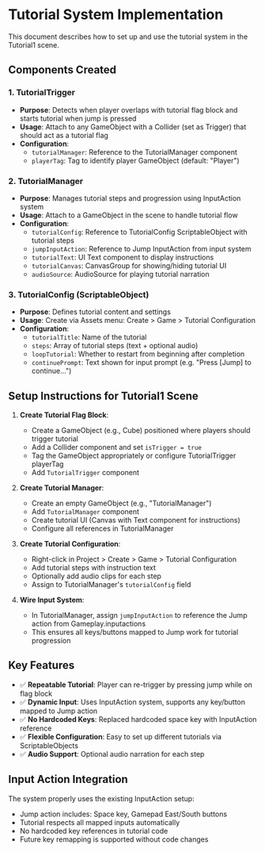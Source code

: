 # Tutorial System Implementation

This document describes how to set up and use the tutorial system in the Tutorial1 scene.

## Components Created

### 1. TutorialTrigger
- **Purpose**: Detects when player overlaps with tutorial flag block and starts tutorial when jump is pressed
- **Usage**: Attach to any GameObject with a Collider (set as Trigger) that should act as a tutorial flag
- **Configuration**: 
  - `tutorialManager`: Reference to the TutorialManager component
  - `playerTag`: Tag to identify player GameObject (default: "Player")

### 2. TutorialManager  
- **Purpose**: Manages tutorial steps and progression using InputAction system
- **Usage**: Attach to a GameObject in the scene to handle tutorial flow
- **Configuration**:
  - `tutorialConfig`: Reference to TutorialConfig ScriptableObject with tutorial steps
  - `jumpInputAction`: Reference to Jump InputAction from input system
  - `tutorialText`: UI Text component to display instructions
  - `tutorialCanvas`: CanvasGroup for showing/hiding tutorial UI
  - `audioSource`: AudioSource for playing tutorial narration

### 3. TutorialConfig (ScriptableObject)
- **Purpose**: Defines tutorial content and settings
- **Usage**: Create via Assets menu: Create > Game > Tutorial Configuration
- **Configuration**:
  - `tutorialTitle`: Name of the tutorial
  - `steps`: Array of tutorial steps (text + optional audio)
  - `loopTutorial`: Whether to restart from beginning after completion
  - `continuePrompt`: Text shown for input prompt (e.g. "Press [Jump] to continue...")

## Setup Instructions for Tutorial1 Scene

1. **Create Tutorial Flag Block**:
   - Create a GameObject (e.g., Cube) positioned where players should trigger tutorial
   - Add a Collider component and set `isTrigger = true`
   - Tag the GameObject appropriately or configure TutorialTrigger playerTag
   - Add `TutorialTrigger` component
   
2. **Create Tutorial Manager**:
   - Create an empty GameObject (e.g., "TutorialManager")
   - Add `TutorialManager` component
   - Create tutorial UI (Canvas with Text component for instructions)
   - Configure all references in TutorialManager

3. **Create Tutorial Configuration**:
   - Right-click in Project > Create > Game > Tutorial Configuration
   - Add tutorial steps with instruction text
   - Optionally add audio clips for each step
   - Assign to TutorialManager's `tutorialConfig` field

4. **Wire Input System**:
   - In TutorialManager, assign `jumpInputAction` to reference the Jump action from Gameplay.inputactions
   - This ensures all keys/buttons mapped to Jump work for tutorial progression

## Key Features

- ✅ **Repeatable Tutorial**: Player can re-trigger by pressing jump while on flag block
- ✅ **Dynamic Input**: Uses InputAction system, supports any key/button mapped to Jump action
- ✅ **No Hardcoded Keys**: Replaced hardcoded space key with InputAction reference
- ✅ **Flexible Configuration**: Easy to set up different tutorials via ScriptableObjects
- ✅ **Audio Support**: Optional audio narration for each step

## Input Action Integration

The system properly uses the existing InputAction setup:
- Jump action includes: Space key, Gamepad East/South buttons
- Tutorial respects all mapped inputs automatically
- No hardcoded key references in tutorial code
- Future key remapping is supported without code changes